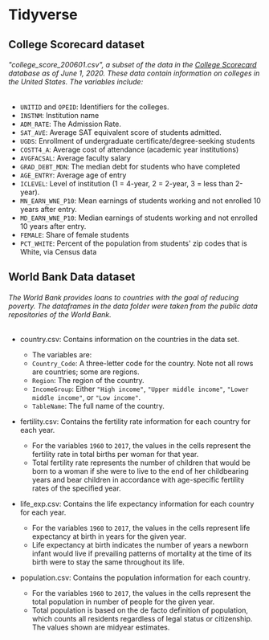 # Tidyverse

## College Scorecard dataset
###### "college_score_200601.csv", a subset of the data in the [College Scorecard](https://collegescorecard.ed.gov/data/) database as of June 1, 2020. These data contain information on colleges in the United States. The variables include:
- `UNITID` and `OPEID`: Identifiers for the colleges.
- `INSTNM`: Institution name
- `ADM_RATE`: The Admission Rate.
- `SAT_AVE`: Average SAT equivalent score of students admitted.
- `UGDS`: Enrollment of undergraduate certificate/degree-seeking students
- `COSTT4_A`: Average cost of attendance (academic year institutions)
- `AVGFACSAL`: Average faculty salary
- `GRAD_DEBT_MDN`: The median debt for students who have completed
- `AGE_ENTRY`: Average age of entry
- `ICLEVEL`: Level of institution (1 = 4-year, 2 = 2-year, 3 = less than 2-year).
- `MN_EARN_WNE_P10`: Mean earnings of students working and not enrolled 10 years after entry.
- `MD_EARN_WNE_P10`: Median earnings of students working and not enrolled 10 years after entry.
- `FEMALE`: Share of female students
- `PCT_WHITE`: Percent of the population from students' zip codes that is White, via Census data



## World Bank Data dataset

###### The World Bank provides loans to countries with the goal of reducing poverty. The dataframes in the data folder were taken from the public data repositories of the World Bank.

- country.csv: Contains information on the countries in the data set. 
  - The variables are:
  - `Country_Code`: A three-letter code for the country. Note not all rows are countries; some are regions.
  - `Region`: The region of the country.
  - `IncomeGroup`: Either `"High income"`, `"Upper middle income"`, `"Lower middle income"`, or `"Low income"`.
  - `TableName`: The full name of the country.  

- fertility.csv: Contains the fertility rate information for each country for each year. 
  + For the variables `1960` to `2017`, the values in the cells represent the fertility rate in total births per woman for that year. 
  + Total fertility rate represents the number of children that would be born to a woman if she were to live to the end of her  childbearing years and bear children in accordance with age-specific fertility rates of the specified year.   

- life_exp.csv: Contains the life expectancy information for each country for each year. 
  + For the variables `1960` to `2017`, the values in the cells represent life expectancy at birth in years for the given year. 
  + Life expectancy at birth indicates the number of years a newborn infant would live if prevailing patterns of mortality at the time of its birth were to stay the same throughout its life.  

- population.csv: Contains the population information for each country. 
  + For the variables `1960` to `2017`, the values in the cells represent the total population in number of people for the given year. 
  + Total population is based on the de facto definition of population, which counts all residents regardless of legal status or citizenship. The values shown are midyear estimates.
